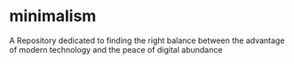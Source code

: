 # minimalism
A Repository dedicated to finding the right balance between the advantage of modern technology and the peace of digital abundance
